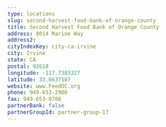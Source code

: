 ```yaml
---
type: locations
slug: second-harvest-food-bank-of-orange-county
title: Second Harvest Food Bank of Orange County
address: 8014 Marine Way
address2: 
cityIndexKey: city-ca-irvine
city: Irvine
state: CA
postal: 92618
longitude: -117.7383327
latitude: 33.6637107
website: www.FeedOC.org
phone: 949-653-2900
fax: 949-653-0700
partnerBank: false
partnerGroupId: partner-group-17
---
```

